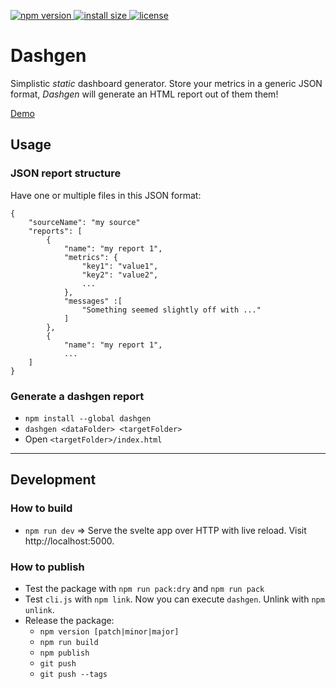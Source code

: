 <p>
  <a href="https://www.npmjs.com/package/dashgen">
    <img src="https://img.shields.io/npm/v/dashgen.svg" alt="npm version">
  </a>

  <a href="https://packagephobia.now.sh/result?p=dashgen">
    <img src="https://packagephobia.now.sh/badge?p=dashgen" alt="install size">
  </a>

  <a href="https://github.com/jzillmann/dashgen/blob/master/LICENSE">
    <img src="https://img.shields.io/npm/l/dashgen.svg" alt="license">
  </a>
</p>

# Dashgen

Simplistic _static_ dashboard generator. Store your metrics in a generic JSON format, _Dashgen_ will generate an HTML report out of them them!

[Demo](https://jzillmann.github.io/dashgen/)

## Usage

### JSON report structure

Have one or multiple files in this JSON format:

```
{
    "sourceName": "my source"
    "reports": [
        {
            "name": "my report 1",
            "metrics": {
                "key1": "value1",
                "key2": "value2",
                ...
            },
            "messages" :[
                "Something seemed slightly off with ..."
            ]
        },
        {
            "name": "my report 1",
            ...
    ]
}
```

### Generate a dashgen report

- `npm install --global dashgen`
- `dashgen <dataFolder> <targetFolder>`
- Open `<targetFolder>/index.html`

---

## Development

### How to build

- `npm run dev` => Serve the svelte app over HTTP with live reload. Visit http://localhost:5000.

### How to publish

- Test the package with `npm run pack:dry` and `npm run pack`
- Test `cli.js` with `npm link`. Now you can execute `dashgen`. Unlink with `npm unlink`.
- Release the package:
  - `npm version [patch|minor|major]`
  - `npm run build`
  - `npm publish`
  - `git push`
  - `git push --tags`
